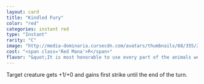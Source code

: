 ```yaml
---
layout: card
title: "Kindled Fury"
color: "red"
categories: instant red
type: "Instant"
rarity: "C"
image: "http://media-dominaria.cursecdn.com/avatars/thumbnails/68/355/200/283/635618440445187732.png"
cost: "<span class='Red Mana'>R</span>"
flavor: "&quot;It is most honorable to use every part of the animals we kill... especially if we use them to annihilate our enemies.&quot; - Surrak, the Hunt Caller"
---
```


Target creature gets +1/+0 and gains first strike until the end of the turn.
